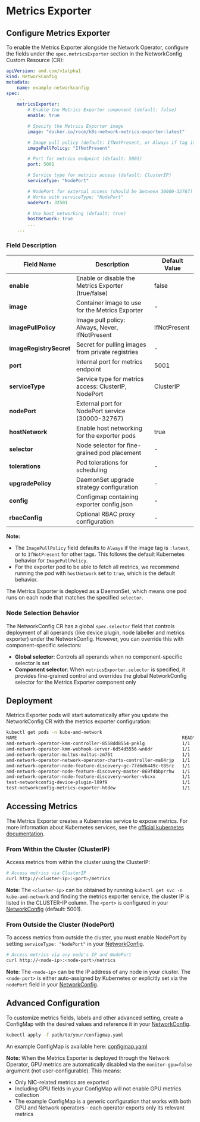 # Metrics Exporter

## Configure Metrics Exporter

To enable the Metrics Exporter alongside the Network Operator, configure the fields under the `spec.metricsExporter` section in the NetworkConfig Custom Resource (CR):

```yaml
apiVersion: amd.com/v1alpha1
kind: NetworkConfig
metadata:
    name: example-networkconfig
spec:
    ...
    metricsExporter:
        # Enable the Metrics Exporter component (default: false)
        enable: true

        # Specify the Metrics Exporter image
        image: "docker.io/rocm/k8s-network-metrics-exporter:latest"

        # Image pull policy (default: IfNotPresent, or Always if tag is :latest)
        imagePullPolicy: "IfNotPresent"

        # Port for metrics endpoint (default: 5001)
        port: 5001

        # Service type for metrics access (default: ClusterIP)
        serviceType: "NodePort"

        # NodePort for external access (should be between 30000-32767)
        # Works with serviceType: "NodePort"
        nodePort: 32501

        # Use host networking (default: true)
        hostNetwork: true
        ...
    ...
```

### Field Description

| Field Name              | Description                                                  | Default Value      |
|-------------------------|--------------------------------------------------------------|--------------------|
| **enable**              | Enable or disable the Metrics Exporter (true/false)          | false              |
| **image**               | Container image to use for the Metrics Exporter              | -                  |
| **imagePullPolicy**     | Image pull policy: Always, Never, IfNotPresent               | IfNotPresent       |
| **imageRegistrySecret** | Secret for pulling images from private registries            | -                  |
| **port**                | Internal port for metrics endpoint                           | 5001               |
| **serviceType**         | Service type for metrics access: ClusterIP, NodePort         | ClusterIP          |
| **nodePort**            | External port for NodePort service (30000-32767)             |                    |
| **hostNetwork**         | Enable host networking for the exporter pods                 | true               |
| **selector**            | Node selector for fine-grained pod placement                 | -                  |
| **tolerations**         | Pod tolerations for scheduling                               | -                  |
| **upgradePolicy**       | DaemonSet upgrade strategy configuration                     | -                  |
| **config**              | Configmap containing exporter config.json                    | -                  |
| **rbacConfig**          | Optional RBAC proxy configuration                            | -                  |

**Note:**
- The `ImagePullPolicy` field defaults to `Always` if the image tag is `:latest`, or to `IfNotPresent` for other tags. This follows the default Kubernetes behavior for `ImagePullPolicy`.
- For the exporter pod to be able to fetch all metrics, we recommend running the pod with `hostNetwork` set to `true`, which is the default behavior.

The Metrics Exporter is deployed as a DaemonSet, which means one pod runs on each node that matches the specified `selector`. 

### Node Selection Behavior

The NetworkConfig CR has a global `spec.selector` field that controls deployment of all operands (like device plugin, node labeller and metrics exporter) under the NetworkConfig. However, you can override this with component-specific selectors:

- **Global selector**: Controls all operands when no component-specific selector is set
- **Component selector**: When `metricsExporter.selector` is specified, it provides fine-grained control and overrides the global NetworkConfig selector for the Metrics Exporter component only 

## Deployment

Metrics Exporter pods will start automatically after you update the NetworkConfig CR with the metrics exporter configuration:

```bash
kubectl get pods -n kube-amd-network
NAME                                                              READY   STATUS    RESTARTS   AGE
amd-network-operator-kmm-controller-8558dd8554-pnklg              1/1     Running   0          23s
amd-network-operator-kmm-webhook-server-6d54d5556-wn6dr           1/1     Running   0          23s
amd-network-operator-multus-multus-zm75t                          1/1     Running   0          23s
amd-network-operator-network-operator-charts-controller-ma64rjp   1/1     Running   0          23s
amd-network-operator-node-feature-discovery-gc-77d6d6449c-t85rz   1/1     Running   0          23s
amd-network-operator-node-feature-discovery-master-869f4bbprrhw   1/1     Running   0          23s
amd-network-operator-node-feature-discovery-worker-vbcxx          1/1     Running   0          23s
test-networkconfig-device-plugin-l89f9                            1/1     Running   0          8s
test-networkconfig-metrics-exporter-htdew                         1/1     Running   0          8s
```

## Accessing Metrics

The Metrics Exporter creates a Kubernetes service to expose metrics. For more information about Kubernetes services, see the [official kubernetes documentation](https://kubernetes.io/docs/concepts/services-networking/service/).

### From Within the Cluster (ClusterIP)
Access metrics from within the cluster using the ClusterIP:

```bash
# Access metrics via ClusterIP
curl http://<cluster-ip>:<port>/metrics
```

**Note**: The `<cluster-ip>` can be obtained by running `kubectl get svc -n kube-amd-network` and finding the metrics exporter service,  the cluster IP is listed in the CLUSTER-IP column. The `<port>` is configured in your [NetworkConfig](#configure-metrics-exporter) (default: 5001).

### From Outside the Cluster (NodePort)
To access metrics from outside the cluster, you must enable NodePort by setting `serviceType: "NodePort"` in your [NetworkConfig](#configure-metrics-exporter).

```bash
# Access metrics via any node's IP and NodePort
curl http://<node-ip>:<node-port>/metrics
```

**Note**: The `<node-ip>` can be the IP address of any node in your cluster. The `<node-port>` is either auto-assigned by Kubernetes or explicitly set via the `nodePort` field in your [NetworkConfig](#configure-metrics-exporter).

## Advanced Configuration

To customize metrics fields, labels and other advanced setting, create a ConfigMap with the desired values and reference it in your [NetworkConfig](#configure-metrics-exporter).

```bash
kubectl apply -f path/to/your/configmap.yaml
```

An example ConfigMap is available here: [configmap.yaml](https://github.com/ROCm/device-metrics-exporter/blob/main/example/configmap.yaml)

**Note:** When the Metrics Exporter is deployed through the Network Operator, GPU metrics are automatically disabled via the `monitor-gpu=false` argument (not user-configurable). This means:
- Only NIC-related metrics are exported
- Including GPU fields in your ConfigMap will not enable GPU metrics collection  
- The example ConfigMap is a generic configuration that works with both GPU and Network operators - each operator exports only its relevant metrics
